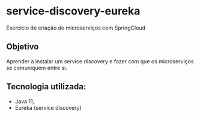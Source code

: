 # service-discovery-eureka
Exercicio de criação de microserviços com SpringCloud

## Objetivo
Aprender a instalar um service discovery e fazer com que os microserviços se comuniquem entre si.

## Tecnologia utilizada:
 - Java 11;
 - Eureka (service discovery)
